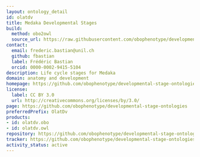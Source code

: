 ```yaml
---
layout: ontology_detail
id: olatdv
title: Medaka Developmental Stages
build:
  method: obo2owl
  source_url: https://raw.githubusercontent.com/obophenotype/developmental-stage-ontologies/master/src/olatdv/olatdv.obo
contact:
  email: frederic.bastian@unil.ch
  github: fbastian
  label: Frédéric Bastian
  orcid: 0000-0002-9415-5104
description: Life cycle stages for Medaka
domain: anatomy and development
homepage: https://github.com/obophenotype/developmental-stage-ontologies/wiki/OlatDv
license:
  label: CC BY 3.0
  url: http://creativecommons.org/licenses/by/3.0/
page: https://github.com/obophenotype/developmental-stage-ontologies
preferredPrefix: OlatDv
products:
- id: olatdv.obo
- id: olatdv.owl
repository: https://github.com/obophenotype/developmental-stage-ontologies
tracker: https://github.com/obophenotype/developmental-stage-ontologies/issues
activity_status: active
---
```

